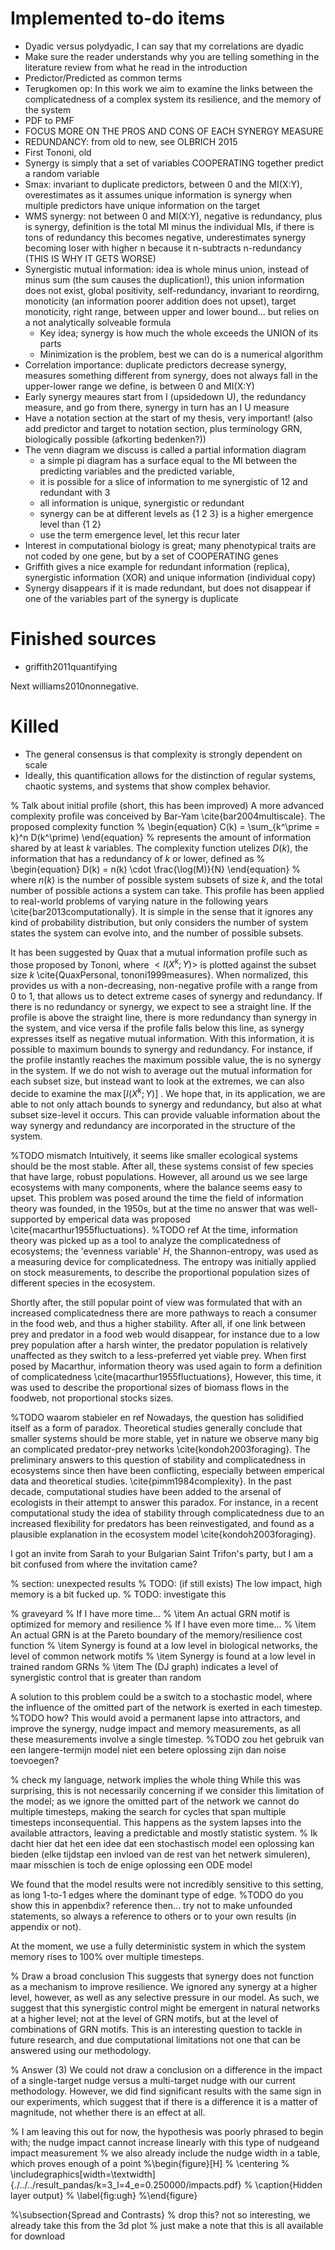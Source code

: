 # Implemented to-do items

* Dyadic versus polydyadic, I can say that my correlations are dyadic
* Make sure the reader understands why you are telling something in the literature review from what he read in the introduction
* Predictor/Predicted as common terms
* Terugkomen op: In this work we aim to examine the links between the complicatedness of a complex system its resilience, and the memory of the system
* PDF to PMF
* FOCUS MORE ON THE PROS AND CONS OF EACH SYNERGY MEASURE
* REDUNDANCY: from old to new, see OLBRICH 2015
* First Tononi, old
* Synergy is simply that a set of variables COOPERATING together predict a random variable
* Smax: invariant to duplicate predictors, between 0 and the MI(X:Y), overestimates as it assumes unique information is synergy when multiple predictors have unique information on the target
* WMS synergy: not between 0 and MI(X:Y), negative is redundancy, plus is synergy, definition is the total MI minus the individual MIs, if there is tons of redundancy this becomes negative, underestimates synergy becoming loser with higher n because it n-subtracts n-redundancy (THIS IS WHY IT GETS WORSE)
* Synergistic mutual information: idea is whole minus union, instead of minus sum (the sum causes the duplication!), this union information does not exist, global positivity, self-redundancy, invariant to reordirng, monoticity (an information poorer addition does not upset), target monoticity, right range, between upper and lower bound... but relies on a not analytically solveable formula
    * Key idea; synergy is how much the whole exceeds the UNION of its parts
    * Minimization is the problem, best we can do is a numerical algorithm
* Correlation importance: duplicate predictors decrease synergy, measures something different from synergy, does not always fall in the upper-lower range we define, is between 0 and MI(X:Y)
* Early synergy meaures start from I (upsidedown U), the redundancy measure, and go from there, synergy in turn has an I U measure
* Have a notation section at the start of my thesis, very important! (also add predictor and target to notation section, plus terminology GRN, biologically possible (afkorting bedenken?))
* The venn diagram we discuss is called a partial information diagram
    * a simple pi diagram has a surface equal to the MI between the predicting variables and the predicted variable, 
    * it is possible for a slice of information to me synergistic of 12 and redundant with 3
    * all information is unique, synergistic or redundant
    * synergy can be at different levels as {1 2 3} is a higher emergence level than {1 2}
    * use the term emergence level, let this recur later
* Interest in computational biology is great; many phenotypical traits are not coded by one gene, but by a set of COOPERATING genes
* Griffith gives a nice example for redundant information (replica), synergistic information (XOR) and unique information (individual copy)
* Synergy disappears if it is made redundant, but does not disappear if one of the variables part of the synergy is duplicate

# Finished sources

* griffith2011quantifying

Next williams2010nonnegative.

# Killed

* The general consensus is that complexity is strongly dependent on scale 
* Ideally, this quantification allows for the distinction of regular systems, chaotic systems, and systems that show complex behavior.


% Talk about initial profile (short, this has been improved)
A more advanced complexity profile was conceived by Bar-Yam \cite{bar2004multiscale}.
The proposed complexity function
%
\begin{equation}
C(k) = \sum_{k^\prime = k}^n D(k^\prime) 
\end{equation}
%
represents the amount of information shared by at least $k$ variables.
The complexity function utelizes $D(k)$, the information that has a redundancy of $k$ or lower, defined as 
%
\begin{equation}
D(k) =  n(k) \cdot \frac{\log(M)}{N}
\end{equation}
%
where $n(k)$ is the number of possible system subsets of size $k$, and the total number of possible actions a system can take.
This profile has been applied to real-world problems of varying nature in the following years \cite{bar2013computationally}.
It is simple in the sense that it ignores any kind of probability distribution, but only considers the number of system states the system can evolve into, and the number of possible subsets.




It has been suggested by Quax that a mutual information profile such as those proposed by Tononi, where $< I(X^k;Y) >$ is plotted against the subset size $k$ \cite{QuaxPersonal, tononi1999measures}. 
When normalized, this provides us with a non-decreasing, non-negative profile with a range from 0 to 1, that allows us to detect extreme cases of synergy and redundancy.
If there is no redundancy or synergy, we expect to see a straight line.
If the profile is above the straight line, there is more redundancy than synergy in the system, and vice versa if the profile falls below this line, as synergy expresses itself as negative mutual information.
With this information, it is possible to maximum bounds to synergy and redundancy.
For instance, if the profile instantly reaches the maximum possible value, the is no synergy in the system.
If we do not wish to average out the mutual information for each subset size, but instead want to look at the extremes, we can also decide to examine the $\max [ I(X^k;Y) ]$ .
We hope that, in its application, we are able to not only attach bounds to synergy and redundancy, but also at what subset size-level it occurs.
This can provide valuable information about the way synergy and redundancy are incorporated in the structure of the system.

%TODO mismatch
Intuitively, it seems like smaller ecological systems should be the most stable.
After all, these systems consist of few species that have large, robust populations.
However, all around us we see large ecosystems with many components, where the balance seems easy to upset.
This problem was posed around the time the field of information theory was founded, in the 1950s, but at the time no answer that was well-supported by emperical data was proposed \cite{macarthur1955fluctuations}. %TODO ref
At the time, information theory was picked up as a tool to analyze the complicatedness of ecosystems; the 'evenness variable' $H$, the Shannon-entropy, was used as a measuring device for complicatedness.
The entropy was initially applied on stock measurements, to describe the proportional population sizes of different species in the ecosystem.

Shortly after, the still popular point of view was formulated that with an increased complicatedness there are more pathways to reach a consumer in the food web, and thus a higher stability.
After all, if one link between prey and predator in a food web would disappear, for instance due to a low prey population after a harsh winter, the predator population is relatively unaffected as they switch to a less-preferred yet viable prey.
When first posed by Macarthur, information theory was used again to form a definition of complicatedness \cite{macarthur1955fluctuations},
However, this time, it was used to describe the proportional sizes of biomass flows in the foodweb, not proportional stocks sizes.

%TODO waarom stabieler en ref
Nowadays, the question has solidified itself as a form of paradox.
Theoretical studies generally conclude that smaller systems should be more stable, yet in nature we observe many big an complicated predator-prey networks \cite{kondoh2003foraging}.
The preliminary answers to this question of stability and complicatedness in ecosystems since then have been conflicting, especially between emperical data and theoretical studies. \cite{pimm1984complexity}.
In the past decade, computational studies have been added to the arsenal of ecologists in their attempt to answer this paradox.
For instance, in a recent computational study the idea of stability through complicatedness due to an increased flexibility for predators has been reinvestigated, and found as a plausible explanation in the ecosystem model \cite{kondoh2003foraging}.


I got an invite from Sarah to your Bulgarian Saint Trifon's party, but I am a bit confused from where the invitation came?




% section: unexpected results
% TODO: (if still exists) The low impact, high memory is a bit fucked up. % TODO: investigate this

% graveyard
% If I have more time...
% \item An actual GRN motif is optimized for memory and resilience
% If I have even more time...
% \item An actual GRN is at the Pareto boundary of the memory/resilience cost function
% \item Synergy is found at a low level in biological networks, the level of common network motifs 
% \item Synergy is found at a low level in trained random GRNs
% \item The (DJ graph) indicates a level of synergistic control that is greater than random


A solution to this problem could be a switch to a stochastic model, where the influence of the omitted part of the network is exerted in each timestep. %TODO how?
This would avoid a permanent lapse into attractors, and improve the synergy, nudge impact and memory measurements, as all these measurements involve a single timestep. %TODO zou het gebruik van een langere-termijn model niet een betere oplossing zijn dan noise toevoegen?


% check my language, network implies the whole thing
While this was surprising, this is not necessarily concerning if we consider this limitation of the model; as we ignore the omitted part of the network we cannot do multiple timesteps, making the search for cycles that span multiple timesteps inconsequential. 
This happens as the system lapses into the available attractors, leaving a predictable and mostly statistic system.
% Ik dacht hier dat het een idee dat een stochastisch model een oplossing kan bieden (elke tijdstap een invloed van de rest van het netwerk simuleren), maar misschien is toch de enige oplossing een ODE model


We found that the model results were not incredibly sensitive to this setting, as long 1-to-1 edges where the dominant type of edge. %TODO do you show this in appenbdix? reference then... try not to make unfounded statements, so always a reference to others or to your own results (in appendix or not).


At the moment, we use a fully deterministic system in which the system memory rises to 100\% over multiple timesteps.


% Draw a broad conclusion
This suggests that synergy does not function as a mechanism to improve resilience.
We ignored any synergy at a higher level, however, as well as any selective pressure in our model.
As such, we suggest that this synergistic control might be emergent in natural networks at a higher level; not at the level of GRN motifs, but at the level of combinations of GRN motifs.
This is an interesting question to tackle in future research, and due computational limitations not one that can be answered using our methodology.



% Answer (3)
We could not draw a conclusion on a difference in the impact of a single-target nudge versus a multi-target nudge with our current methodology.
However, we did find significant results with the same sign in our experiments, which suggest that if there is a difference it is a matter of magnitude, not whether there is an effect at all.



% I am leaving this out for now, the hypothesis was poorly phrased to begin with; the nudge impact cannot increase linearly with this type of nudgeand impact measurement
% we also already include the nudge width in a table, which proves enough of a point
%\begin{figure}[H]
%    \centering
%    \includegraphics[width=\textwidth]{./../../result_pandas/k=3_l=4_e=0.250000/impacts.pdf}
%    \caption{Hidden layer output}
%    \label{fig:ugh}
%\end{figure}

%\subsection{Spread and Contrasts}
% drop this? not so interesting, we already take this from the 3d plot
% just make a note that this is all available for download


